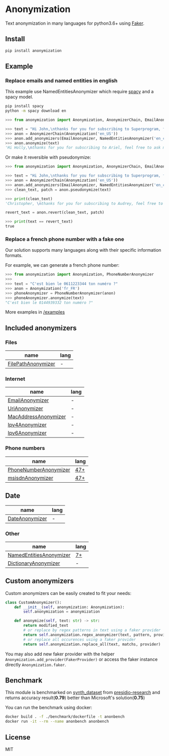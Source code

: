 # Anonymization

Text anonymization in many languages for python3.6+ using [Faker](https://github.com/joke2k/faker).

## Install

```bash
pip install anonymization
```

## Example

### Replace emails and named entities in english

This example use NamedEntitiesAnonymizer which require [spacy](https://spacy.io) and a spacy model.

```bash
pip install spacy
python -m spacy download en
```

```python
>>> from anonymization import Anonymization, AnonymizerChain, EmailAnonymizer, NamedEntitiesAnonymizer

>>> text = "Hi John,\nthanks for you for subscribing to Superprogram, feel free to ask me any question at secret.mail@Superprogram.com \n Superprogram the best program!"
>>> anon = AnonymizerChain(Anonymization('en_US'))
>>> anon.add_anonymizers(EmailAnonymizer, NamedEntitiesAnonymizer('en_core_web_lg'))
>>> anon.anonymize(text)
'Hi Holly,\nthanks for you for subscribing to Ariel, feel free to ask me any question at shanestevenson@gmail.com \n Ariel the best program!'
```

Or make it reversible with pseudonymize:

```python
>>> from anonymization import Anonymization, AnonymizerChain, EmailAnonymizer, NamedEntitiesAnonymizer

>>> text = "Hi John,\nthanks for you for subscribing to Superprogram, feel free to ask me any question at secret.mail@Superprogram.com \n Superprogram the best program!"
>>> anon = AnonymizerChain(Anonymization('en_US'))
>>> anon.add_anonymizers(EmailAnonymizer, NamedEntitiesAnonymizer('en_core_web_lg'))
>>> clean_text, patch = anon.pseudonymize(text)

>>> print(clean_text)
'Christopher, \nthanks for you for subscribing to Audrey, feel free to ask me any question at colemanwesley@hotmail.com \n Audrey the best program!'

revert_text = anon.revert(clean_text, patch)

>>> print(text == revert_text)
true
```

### Replace a french phone number with a fake one

Our solution supports many languages along with their specific information formats.

For example, we can generate a french phone number:

```python
>>> from anonymization import Anonymization, PhoneNumberAnonymizer
>>>
>>> text = "C'est bien le 0611223344 ton numéro ?"
>>> anon = Anonymization('fr_FR')
>>> phoneAnonymizer = PhoneNumberAnonymizer(anon)
>>> phoneAnonymizer.anonymize(text)
"C'est bien le 0144939332 ton numéro ?"
```

More examples in [/examples](/examples)

## Included anonymizers

### Files

| name                                                                         | lang                        |
|------------------------------------------------------------------------------|-----------------------------|
| [FilePathAnonymizer](https://github.com/alterway/anonymization/blob/master/anonymization/anonymizers/fileAnonymizers.py)           | -                           |

### Internet

| name                                                                         | lang                        |
|------------------------------------------------------------------------------|-----------------------------|
| [EmailAnonymizer](https://github.com/alterway/anonymization/blob/master/anonymization/anonymizers/internetAnonymizers.py)          | -                           |
| [UriAnonymizer](https://github.com/alterway/anonymization/blob/master/anonymization/anonymizers/internetAnonymizers.py)            | -                           |
| [MacAddressAnonymizer](https://github.com/alterway/anonymization/blob/master/anonymization/anonymizers/internetAnonymizers.py)     | -                           |
| [Ipv4Anonymizer](https://github.com/alterway/anonymization/blob/master/anonymization/anonymizers/internetAnonymizers.py)           | -                           |
| [Ipv6Anonymizer](https://github.com/alterway/anonymization/blob/master/anonymization/anonymizers/internetAnonymizers.py)           | -                           |

### Phone numbers

| name                                                                         | lang                        |
|------------------------------------------------------------------------------|-----------------------------|
| [PhoneNumberAnonymizer](https://github.com/alterway/anonymization/blob/master/anonymization/anonymizers/phoneNumberAnonymizers.py) | [47+](https://github.com/joke2k/faker/tree/master/faker/providers/phone_number) |
| [msisdnAnonymizer](https://github.com/alterway/anonymization/blob/master/anonymization/anonymizers/fileAnonymizers.py)             | [47+](https://github.com/joke2k/faker/tree/master/faker/providers/phone_number) |

## Date

| name                                                                         | lang                        |
|------------------------------------------------------------------------------|-----------------------------|
| [DateAnonymizer](https://github.com/alterway/anonymization/blob/master/anonymization/anonymizers/dateAnonymizers.py)               | -                           |

### Other

| name                                                                         | lang                        |
|------------------------------------------------------------------------------|-----------------------------|
| [NamedEntitiesAnonymizer](https://github.com/alterway/anonymization/blob/master/anonymization/anonymizers/spacyAnonymizers.py)     | [7+](https://spacy.io/usage/models) |
| [DictionaryAnonymizer](https://github.com/alterway/anonymization/blob/master/anonymization/anonymizers/dictionaryAnonymizers.py)   | -                           |

## Custom anonymizers

Custom anonymizers can be easily created to fit your needs:

```python
class CustomAnonymizer():
    def __init__(self, anonymization: Anonymization):
        self.anonymization = anonymization

    def anonymize(self, text: str) -> str:
        return modified_text
        # or replace by regex patterns in text using a faker provider
        return self.anonymization.regex_anonymizer(text, pattern, provider)
        # or replace all occurences using a faker provider
        return self.anonymization.replace_all(text, matchs, provider)
```

You may also add new faker provider with the helper `Anonymization.add_provider(FakerProvider)` or access the faker instance directly `Anonymization.faker`.

## Benchmark

This module is benchmarked on [synth_dataset](benchmark/data/synth_dataset.txt) from [presidio-research](https://github.com/microsoft/presidio-research) and returns accuracy result(**0.79**) better than Microsoft's solution(**0.75**)

You can run the benchmark using docker:

```bash
docker build . -f ./benchmark/dockerfile -t anonbench
docker run -it --rm --name anonbench anonbench
```

## License

MIT
